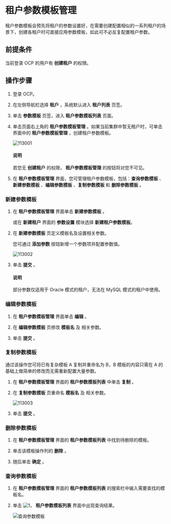 # 租户参数模板管理

租户参数模板会预先将租户的参数设置好，在需要创建配置相似的一系列租户的场景下，创建各租户时可直接应用参数模板，如此可不必反复配置租户参数。

## 前提条件

当前登录 OCP 的用户有 **创建租户** 的权限。

## 操作步骤

1. 登录 OCP。

2. 在左侧导航栏选择 **租户** ，系统默认进入 **租户列表** 页签。

3. 单击 **参数模板** 页签，进入 **租户参数模板列表** 页面。

4. 单击页面右上角的 **租户参数模板管理** 。如果当前集群中暂无租户时，可单击界面中的 **租户参数模板管理** ，创建租户参数模板。

   ![113001](https://obbusiness-private.oss-cn-shanghai.aliyuncs.com/doc/img/ocp/430/%E6%96%B0%E5%BB%BA%E5%8F%82%E6%95%B0%E6%A8%A1%E6%9D%BF.png)

    <main id="notice" type='explain'>
    <h4>说明</h4>
    <p>若您无 <strong>创建租户</strong> 的权限， <strong>租户参数模板管理</strong> 的按钮将对您不可见。</p>
    </main>

5. 在 **租户参数模板管理** 界面，您可管理租户参数模板，包括：**查询参数模板** 、**新建参数模板** 、**编辑参数模板** 、**复制参数模板** 和 **删除参数模板** 。

### 新建参数模板

1. 在 **租户参数模板管理** 界面单击 **新建参数模板** 。

   或在 **新建租户** 界面的 **参数设置** 模块选择 **新建租户参数模板**。

2. 在 **新建参数模板** 页定义模板名及设置相关参数。

   您可通过 **添加参数** 按钮新增一个参数项并配置参数值。

   ![113002](https://help-static-aliyun-doc.aliyuncs.com/assets/img/zh-CN/8920728361/p361106.png)

3. 单击 **提交** 。

    <main id="notice" type='explain'>
    <h4>说明</h4>
    <p>部分参数仅适用于 Oracle 模式的租户，无法在 MySQL 模式的租户中使用。</p>
    </main>

### 编辑参数模板

1. 在 **租户参数模板管理** 界面单击 **编辑** 。

2. 在 **编辑参数模板** 页修改 **模板名** 及 相关参数。

3. 单击 **提交** 。

### 复制参数模板

通过该操作您可将已有复杂模板 A 复制并重命名为 B，B 模板的内容只需在 A 的基础上做简单的修改而无需重新配置大量参数。

1. 在 **租户参数模板管理** 界面的 **租户参数模板列表** 中单击 **复制** 。

2. 在 **复制参数模板** 页重命名 **模板名** 及 相关参数。

   ![113003](https://help-static-aliyun-doc.aliyuncs.com/assets/img/zh-CN/8920728361/p361107.png)

3. 单击 **提交** 。

### 删除参数模板

1. 在 **租户参数模板管理** 界面的 **租户参数模板列表** 中找到待删除的模板。

2. 单击该模板操作列的 **删除** 。

3. 随后单击 **确定** 。

### 查询参数模板

1. 在 **租户参数模板管理** 界面的 **租户参数模板列表** 的搜索栏中输入需要查找的模板名。

2. 单击 ![1](https://help-static-aliyun-doc.aliyuncs.com/assets/img/zh-CN/5829950461/p377279.png)， **租户参数模板列表** 界面中出现查询结果。

   ![查询参数模板](https://help-static-aliyun-doc.aliyuncs.com/assets/img/zh-CN/5829950461/p377284.png)
